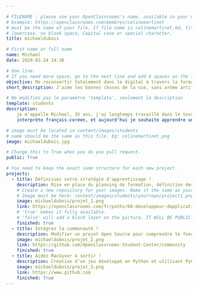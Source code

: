 ```yaml
---

# FILENAME : please use your OpenClassrooms's name, available in your url.
# Example: https://openclassrooms.com/membres/celinemartinet
# must be the name of your file. If file name is celinemartinet.md, title is celinemartinet.
# lowercase, no blank space, Capital case or special character.
title: michaeldubois

# First name or full name
name: Michael
date: 2020-03-24 14:38

# One line.
# If you need more space, go to the next line and add 4 spaces on the left, as in 'description'.
objective: Me reconvertir totalement dans le digital à travers la formation DA Python
short_description: J'aime les bonnes choses de la vie, sans arôme artificiel !

# Ne modifiez pas le paramètre 'template', seulement la description
template: students
description:
    je m'appelle Michael, 35 ans, j'ai longtemps travaillé dans le tourisme et la vente comme 
    interprète français-coréen, et aujourd'hui je souhaite apprendre un nouveau langage: celui de la programmation :-)

# image must be located in content/images/students
# name should be the same as this file. Eg: celinemartinet.png
image: michaeldubois.jpg

# Change this to True when you do you pull request.
public: True

# You need to keep the exact same structure for each new project.
projects:
  - title: Définissez votre stratégie d'apprentissage !
    description: Mise en place du planning de formation, définition des objectifs et présentation sur le réseau WorkPlace
    # Create a new repository for your images. Name it the same as your nickname and profile picture.
    # Image must be here: content/images/students/yourrepo/project1.png
    image: michaeldubois/projet_1.png
    link: https://openclassrooms.com/fr/paths/68-developpeur-dapplication-python
    # 'true' makes it fully available.
    # 'false' will add a black layer on the picture. IT WILL BE PUBLIC!
    finished: true
  - title: Intégrez la communauté !
    description: Modifier un projet Open Source pour comprendre le fonctionnement de Git, de Github et des PR.
    image: michaeldubois/projet_2.png
    link: https://github.com/OpenClassrooms-Student-Center/community
    finished: true
  - title: Aidez MacGyver à sortir !
    description: Création d’un jeu développé en Python et utilisant PyGame.
    image: michaeldubois/projet_3.png
    link: https://www.github.com
    finished: True
---
```

